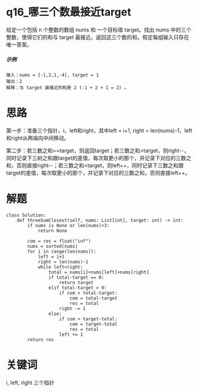 # q16_哪三个数最接近target
给定一个包括 n 个整数的数组 nums 和 一个目标值 target。找出 nums 中的三个整数，使得它们的和与 target 最接近。返回这三个数的和。假定每组输入只存在唯一答案。
##### 示例
    输入：nums = [-1,2,1,-4], target = 1
    输出：2
    解释：与 target 最接近的和是 2 (-1 + 2 + 1 = 2) 。
# 思路
第一步：准备三个指针，i，left和right，其中left = i+1, right = len(nums)-1，left和right从两端向中间移动。

第二步：若三数之和==target，则返回target；若三数之和>target，则right--，同时记录下三树之和跟target的差值，每次取更小的那个，并记录下对应的三数之和，否则直接right--；若三数之和<target，则left++，同时记录下三数之和跟target的差值，每次取更小的那个，并记录下对应的三数之和，否则直接left++。
# 解题
    class Solution:
        def threeSumClosest(self, nums: List[int], target: int) -> int:
            if nums is None or len(nums)<3:
                return None

            com = res = float("inf")
            nums = sorted(nums)
            for i in range(len(nums)):
                left = i+1
                right = len(nums)-1
                while left<right:
                    total = nums[i]+nums[left]+nums[right]
                    if total-target == 0:
                        return target
                    elif total-target > 0:
                        if com > total-target:
                            com = total-target
                            res = total
                        right -= 1
                    else:
                        if com > target-total:
                            com = target-total
                            res = total
                        left += 1
            return res
# 关键词
i, left, right 三个指针

